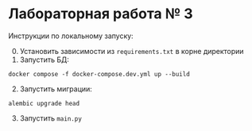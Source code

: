 # Лабораторная работа № 3

Инструкции по локальному запуску:

0. Установить зависимости из `requirements.txt` в корне директории
1. Запустить БД:
```commandline
docker compose -f docker-compose.dev.yml up --build
```
2. Запустить миграции:
```commandline
alembic upgrade head  
```
3. Запустить `main.py`
